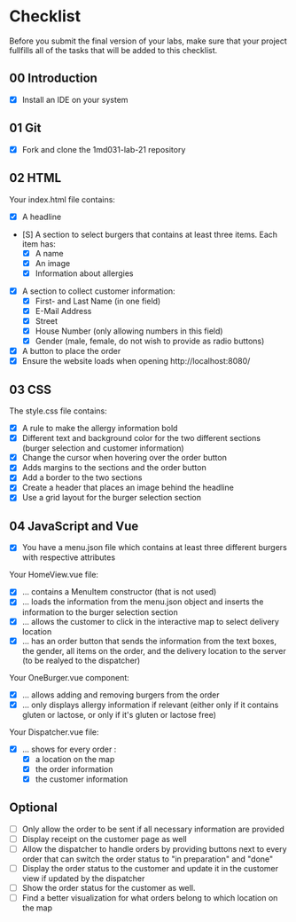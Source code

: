 # Checklist

Before you submit the final version of your labs, make sure that your project fullfills all of the tasks that will be added to this checklist.

## 00 Introduction

- [X] Install an IDE on your system

## 01 Git

- [X] Fork and clone the 1md031-lab-21 repository

## 02 HTML

Your index.html file contains:
- [X] A headline
- [S] A section to select burgers that contains at least three items. Each item has:
    - [X] A name
    - [X] An image
    - [X] Information about allergies 
- [X] A section to collect customer information:
    - [X] First- and Last Name (in one field)
    - [X] E-Mail Address
    - [X] Street
    - [X] House Number (only allowing numbers in this field)
    - [X] Gender (male, female, do not wish to provide as radio buttons)
- [X] A button to place the order
- [x] Ensure the website loads when opening http://localhost:8080/

## 03 CSS

The style.css file contains:
- [X] A rule to make the allergy information bold
- [X] Different text and background color for the two different sections (burger selection and customer information)
- [X] Change the cursor when hovering over the order button
- [X] Adds margins to the sections and the order button
- [X] Add a border to the two sections
- [X] Create a header that places an image behind the headline
- [X] Use a grid layout for the burger selection section

## 04 JavaScript and Vue

- [X] You have a menu.json file which contains at least three different burgers with respective attributes

Your HomeView.vue file:
- [X] ... contains a MenuItem constructor (that is not used)
- [X] ... loads the information from the menu.json object and inserts the information to the burger selection section
- [X] ... allows the customer to click in the interactive map to select delivery location
- [X] ... has an order button that sends the information from the text boxes, the gender, all items on the order, and the delivery location to the server (to be realyed to the dispatcher)

Your OneBurger.vue component:
- [X] ... allows adding and removing burgers from the order
- [X] ... only displays allergy information if relevant (either only if it contains gluten or lactose, or only if it's gluten or lactose free)

Your Dispatcher.vue file:
- [X] ... shows for every order :
    - [X] a location on the map
    - [X] the order information
    - [X] the customer information

## Optional
- [ ] Only allow the order to be sent if all necessary information are provided
- [ ] Display receipt on the customer page as well
- [ ] Allow the dispatcher to handle orders by providing buttons next to every order that can switch the order status to "in preparation" and "done"
- [ ] Display the order status to the customer and update it in the customer view if updated by the dispatcher
- [ ] Show the order status for the customer as well.
- [ ] Find a better visualization for what orders belong to which location on the map